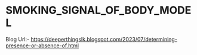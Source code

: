# SMOKING_SIGNAL_OF_BODY_MODEL
Blog Url:- https://deeperthingslk.blogspot.com/2023/07/determining-presence-or-absence-of.html

